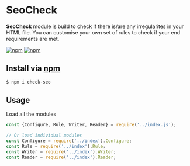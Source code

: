 # SeoCheck

**SeoCheck** module is build to check if there is/are any irregularites in your HTML file. You can customise your own set of rules to check if your end requirements are met.

[![npm](https://img.shields.io/badge/npm-v6.0.1-brightgreen.svg)](https://npmjs.com/package/check-seo)
[![npm](https://img.shields.io/badge/node-8.5.0-orange.svg)](https://npmjs.com/package/check-seo)

## Install via [npm](https://npmjs.com)

```sh
$ npm i check-seo
```

## Usage

Load all the modules

```javascript
const {Configure, Rule, Writer, Reader} = require('../index.js');

// Or load individual modules 
const Configure = require('../index').Configure;
const Rule = require('../index').Rule;
const Writer = require('../index').Writer;
const Reader = require('../index').Reader;

```

